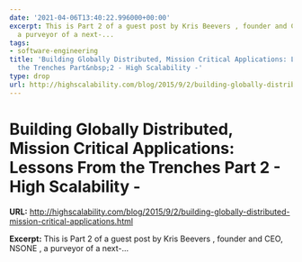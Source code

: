 ```yaml
---
date: '2021-04-06T13:40:22.996000+00:00'
excerpt: This is Part 2 of a guest post by Kris Beevers , founder and CEO, NSONE ,
  a purveyor of a next-...
tags:
- software-engineering
title: 'Building Globally Distributed, Mission Critical Applications: Lessons From
  the Trenches Part&nbsp;2 - High Scalability -'
type: drop
url: http://highscalability.com/blog/2015/9/2/building-globally-distributed-mission-critical-applications.html
---
```


# Building Globally Distributed, Mission Critical Applications: Lessons From the Trenches Part&nbsp;2 - High Scalability -

**URL:** http://highscalability.com/blog/2015/9/2/building-globally-distributed-mission-critical-applications.html

**Excerpt:** This is Part 2 of a guest post by Kris Beevers , founder and CEO, NSONE , a purveyor of a next-...
